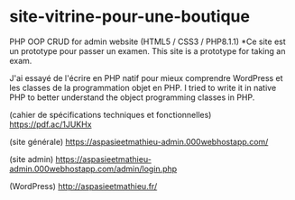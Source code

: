 # site-vitrine-pour-une-boutique
PHP OOP CRUD for admin website (HTML5 / CSS3 / PHP8.1.1) 
*Ce site est un prototype pour passer un examen. This site is a prototype for taking an exam.

J'ai essayé de l'écrire en PHP natif pour mieux comprendre WordPress et les classes de la programmation objet en PHP. 
I tried to write it in native PHP to better understand the object programming classes in PHP. 

(cahier de spécifications techniques et fonctionnelles)
https://pdf.ac/1JUKHx

(site générale)
https://aspasieetmathieu-admin.000webhostapp.com/

(site admin)
https://aspasieetmathieu-admin.000webhostapp.com/admin/login.php

(WordPress)
http://aspasieetmathieu.fr/
